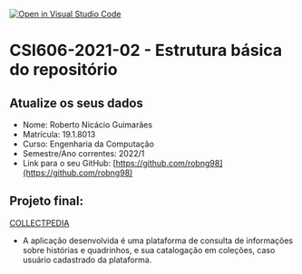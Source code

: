[![Open in Visual Studio Code](https://classroom.github.com/assets/open-in-vscode-c66648af7eb3fe8bc4f294546bfd86ef473780cde1dea487d3c4ff354943c9ae.svg)](https://classroom.github.com/online_ide?assignment_repo_id=8715346&assignment_repo_type=AssignmentRepo)
# **CSI606-2021-02 - Estrutura básica do repositório**

## Atualize os seus dados

- Nome: Roberto Nicácio Guimarães
- Matrícula: 19.1.8013
- Curso: Engenharia da Computação
- Semestre/Ano correntes: 2022/1
- Link para o seu GitHub: [https://github.com/robng98](https://github.com/robng98)

## Projeto final:

[COLLECTPEDIA](https://github.com/UFOP-CSI477/2022-01-atividades-robng98/tree/master/Projeto)
- A aplicação desenvolvida é uma plataforma de consulta de informações sobre histórias e quadrinhos, e sua catalogação em coleções, caso usuário cadastrado da plataforma.
